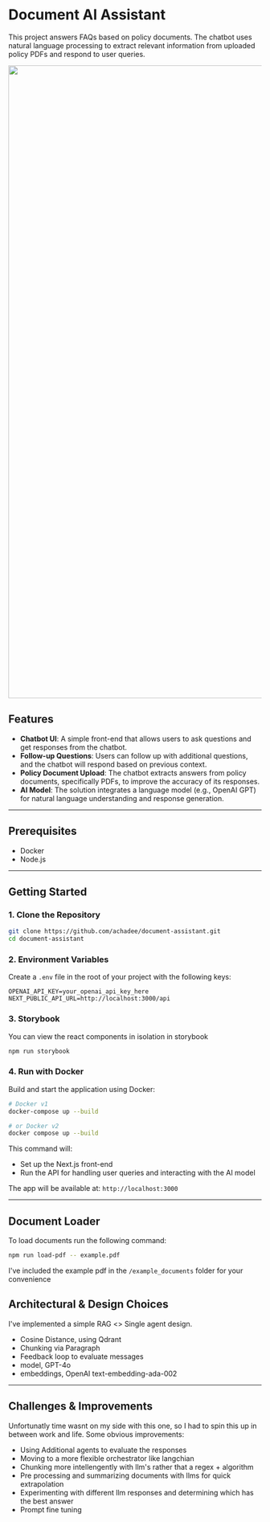 

# Document AI Assistant

This project answers FAQs based on policy documents. The chatbot uses natural language processing  to extract relevant information from uploaded policy PDFs and respond to user queries.
<p align="center">
  <img width="1260" alt="Screenshot 2024-10-20 at 9 05 05 PM" src="https://github.com/user-attachments/assets/923a8ce8-722a-4691-84d5-751c58254ece">
</p>



## Features
- **Chatbot UI**: A simple front-end that allows users to ask questions and get responses from the chatbot.
- **Follow-up Questions**: Users can follow up with additional questions, and the chatbot will respond based on previous context.
- **Policy Document Upload**: The chatbot extracts answers from policy documents, specifically PDFs, to improve the accuracy of its responses.
- **AI Model**: The solution integrates a language model (e.g., OpenAI GPT) for natural language understanding and response generation.

---

## Prerequisites

- Docker
- Node.js

---

## Getting Started

### 1. Clone the Repository

```bash
git clone https://github.com/achadee/document-assistant.git
cd document-assistant
```

### 2. Environment Variables

Create a `.env` file in the root of your project with the following keys:

```
OPENAI_API_KEY=your_openai_api_key_here
NEXT_PUBLIC_API_URL=http://localhost:3000/api
```

### 3. Storybook

You can view the react components in isolation in storybook

```bash
npm run storybook
```


### 4. Run with Docker

Build and start the application using Docker:

```bash
# Docker v1
docker-compose up --build

# or Docker v2
docker compose up --build
```

This command will:
- Set up the Next.js front-end
- Run the API for handling user queries and interacting with the AI model

The app will be available at: `http://localhost:3000`

---

## Document Loader

To load documents run the following command:

```bash
npm run load-pdf -- example.pdf
```

I've included the example pdf in the `/example_documents` folder for your convenience


## Architectural & Design Choices

I've implemented a simple RAG <> Single agent design.

- Cosine Distance, using Qdrant
- Chunking via Paragraph
- Feedback loop to evaluate messages
- model, GPT-4o
- embeddings, OpenAI text-embedding-ada-002

---

## Challenges & Improvements

Unfortunatly time wasnt on my side with this one, so I had to spin this up in between work and life. Some obvious improvements:

- Using Additional agents to evaluate the responses
- Moving to a more flexible orchestrator like langchian
- Chunking more intellengently with llm's rather that a regex + algorithm
- Pre processing and summarizing documents with llms for quick extrapolation
- Experimenting with different llm responses and determining which has the best answer
- Prompt fine tuning